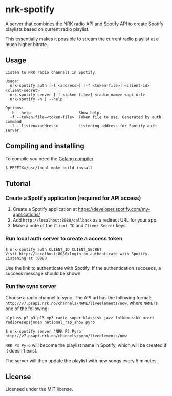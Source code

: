 # nrk-spotify

A server that combines the NRK radio API and Spotify API to create Spotify
playlists based on current radio playlist.

This essentially makes it possible to stream the current radio playlist at a
much higher bitrate.

## Usage

```
Listen to NRK radio channels in Spotify.

Usage:
  nrk-spotify auth [-l <address>] [-f <token-file>] <client-id> <client-secret>
  nrk-spotify server [-f <token-file>] <radio-name> <api-url>
  nrk-spotify -h | --help

Options:
  -h --help                     Show help.
  -f --token-file=<token-file>  Token file to use. Generated by auth command
  -l --listen=<address>         Listening address for Spotify auth server.
```

## Compiling and installing

To compile you need the [Golang compiler](http://golang.org/doc/install).

`$ PREFIX=/usr/local make build install`

## Tutorial

### Create a Spotify application (required for API access)

1. Create a Spotify application at https://developer.spotify.com/my-applications/
2. Add `http://localhost:8080/callback` as a redirect URL for your app.
3. Make a note of the `Client ID` and `Client Secret` keys.

### Run local auth server to create a access token

```
$ nrk-spotify auth CLIENT_ID CLIENT_SECRET
Visit http://localhost:8080/login to authenticate with Spotify.
Listening at :8080
```

Use the link to authenticate with Spotify. If the authentication succeeds, a
success message should be shown.

### Run the sync server

Choose a radio channel to sync. The API url has the following format:
`http://v7.psapi.nrk.no/channels/NAME/liveelements/now`, where `NAME` is one of
the following:

`p1pluss p2 p3 p13 mp3 radio_super klassisk jazz folkemusikk urort
radioresepsjonen national_rap_show pyro`

```
$ nrk-spotify server 'NRK P3 Pyro' http://v7.psapi.nrk.no/channels/pyro/liveelements/now
```

`NRK P3 Pyro` will become the playlist name in Spotify, which will be
created if it doesn't exist.

The server will then update the playlist with new songs every 5 minutes. 

## License
Licensed under the MIT license.
